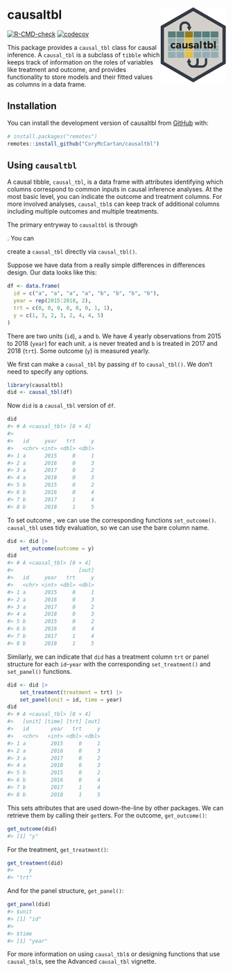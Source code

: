 
<!-- README.md is generated from README.Rmd. Please edit that file -->

# causaltbl <img src="man/figures/logo.png" align="right" height="173" />

<!-- badges: start -->

[![R-CMD-check](https://github.com/CoryMcCartan/causaltbl/actions/workflows/R-CMD-check.yaml/badge.svg)](https://github.com/CoryMcCartan/causaltbl/actions/workflows/R-CMD-check.yaml)
[![codecov](https://codecov.io/github/CoryMcCartan/causaltbl/branch/main/graph/badge.svg?token=TXL7DJG9U9)](https://codecov.io/github/CoryMcCartan/causaltbl)
<!-- badges: end -->

This package provides a `causal_tbl` class for causal inference. A
`causal_tbl` is a subclass of `tibble` which keeps track of information
on the roles of variables like treatment and outcome, and provides
functionality to store models and their fitted values as columns in a
data frame.

## Installation

You can install the development version of causaltbl from
[GitHub](https://github.com/) with:

``` r
# install.packages("remotes")
remotes::install_github("CoryMcCartan/causaltbl")
```

## Using `causaltbl`

A causal tibble, `causal_tbl`, is a data frame with attributes
identifying which columns correspond to common inputs in causal
inference analyses. At the most basic level, you can indicate the
outcome and treatment columns. For more involved analyses, `causal_tbl`s
can keep track of additional columns including multiple outcomes and
multiple treatments.

The primary entryway to `causaltbl` is through
<!--- [`tidycausal`](https://corymccartan.com/tidycausal/) -->. You can
create a `causal_tbl` directly via `causal_tbl()`.

Suppose we have data from a really simple differences in differences
design. Our data looks like this:

``` r
df <- data.frame(
  id = c("a", "a", "a", "a", "b", "b", "b", "b"),
  year = rep(2015:2018, 2),
  trt = c(0, 0, 0, 0, 0, 0, 1, 1),
  y = c(1, 3, 2, 3, 2, 4, 4, 5)
)
```

There are two units (`id`), `a` and `b`. We have 4 yearly observations
from 2015 to 2018 (`year`) for each unit. `a` is never treated and `b`
is treated in 2017 and 2018 (`trt`). Some outcome (`y`) is measured
yearly.

We first can make a `causal_tbl` by passing `df` to `causal_tbl()`. We
don’t need to specify any options.

``` r
library(causaltbl)
did <- causal_tbl(df)
```

Now `did` is a `causal_tbl` version of `df`.

``` r
did
#> # A <causal_tbl> [8 × 4]
#>                          
#>   id     year   trt     y
#>   <chr> <int> <dbl> <dbl>
#> 1 a      2015     0     1
#> 2 a      2016     0     3
#> 3 a      2017     0     2
#> 4 a      2018     0     3
#> 5 b      2015     0     2
#> 6 b      2016     0     4
#> 7 b      2017     1     4
#> 8 b      2018     1     5
```

To set outcome , we can use the corresponding functions `set_outcome()`.
`causal_tbl` uses tidy evaluation, so we can use the bare column name.

``` r
did <- did |>
    set_outcome(outcome = y)
did
#> # A <causal_tbl> [8 × 4]
#>                     [out]
#>   id     year   trt     y
#>   <chr> <int> <dbl> <dbl>
#> 1 a      2015     0     1
#> 2 a      2016     0     3
#> 3 a      2017     0     2
#> 4 a      2018     0     3
#> 5 b      2015     0     2
#> 6 b      2016     0     4
#> 7 b      2017     1     4
#> 8 b      2018     1     5
```

Similarly, we can indicate that `did` has a treatment column `trt` or
panel structure for each `id`-`year` with the corresponding
`set_treatment()` and `set_panel()` functions.

``` r
did <- did |>
    set_treatment(treatment = trt) |>
    set_panel(unit = id, time = year)
did
#> # A <causal_tbl> [8 × 4]
#>   [unit] [time] [trt] [out]
#>   id       year   trt     y
#>   <chr>   <int> <dbl> <dbl>
#> 1 a        2015     0     1
#> 2 a        2016     0     3
#> 3 a        2017     0     2
#> 4 a        2018     0     3
#> 5 b        2015     0     2
#> 6 b        2016     0     4
#> 7 b        2017     1     4
#> 8 b        2018     1     5
```

This sets attributes that are used down-the-line by other packages. We
can retrieve them by calling their `get`ters. For the outcome,
`get_outcome()`:

``` r
get_outcome(did)
#> [1] "y"
```

For the treatment, `get_treatment()`:

``` r
get_treatment(did)
#>     y 
#> "trt"
```

And for the panel structure, `get_panel()`:

``` r
get_panel(did)
#> $unit
#> [1] "id"
#> 
#> $time
#> [1] "year"
```

For more information on using `causal_tbl`s or designing functions that
use `causal_tbl`s, see the Advanced `causal_tbl` vignette.
